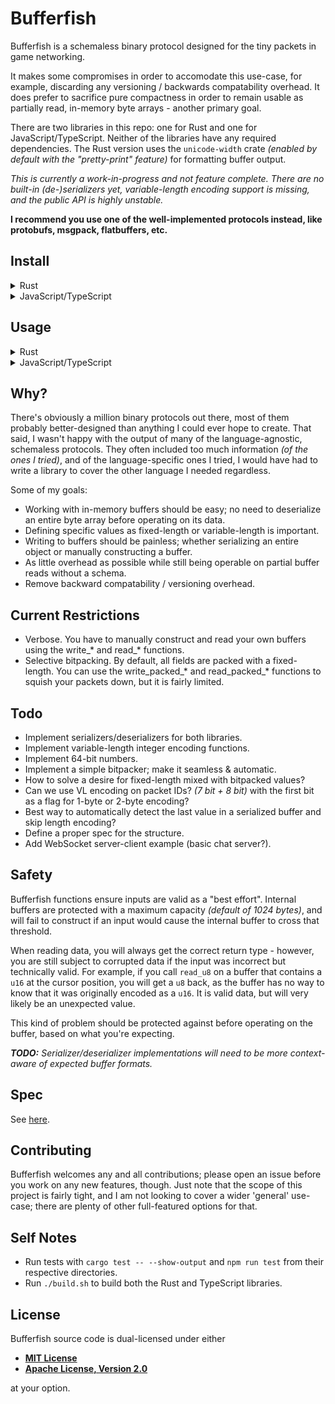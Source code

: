 # Bufferfish

Bufferfish is a schemaless binary protocol designed for the tiny packets in game networking.

It makes some compromises in order to accomodate this use-case, for example, discarding any
versioning / backwards compatability overhead. It does prefer to sacrifice pure compactness in order
to remain usable as partially read, in-memory byte arrays - another primary goal.

There are two libraries in this repo: one for Rust and one for JavaScript/TypeScript. Neither of the
libraries have any required dependencies. The Rust version uses the `unicode-width` crate _(enabled
by default with the "pretty-print" feature)_ for formatting buffer output.

_This is currently a work-in-progress and not feature complete. There are no built-in
(de-)serializers yet, variable-length encoding support is missing, and the public API is highly
unstable._

**I recommend you use one of the well-implemented protocols instead, like protobufs, msgpack,
flatbuffers, etc.**

## Install

<details>
<summary>Rust</summary>

```rust
// Cargo.toml
[dependencies]
bufferfish = { git = "https://github.com/robertwayne/bufferfish/rust" }
```

</details>

<details>
<summary>JavaScript/TypeScript</summary>

```ts
npm i https://github.com/robertwayne/bufferfish/typescript

You can also download either `dist/bufferfish.es.js` or `dist/bufferfish.umd.js` directly and include it locally.
```

</details>

## Usage

<details>
<summary>Rust</summary>

```rust
// src/main.rs
use bufferfish::Bufferfish;

fn main() {
    let mut buf = Bufferfish::new();
    buf.write_string("Hello, world!")?;
    println!("{}", buf);

    let s = buf.read_string()?;
    println!("{}", s);

    Ok(())
}
```
Output:

     Byte:  0  13  72  101  108  108  111  44  32  119  111  114  108  100  33
    Index:  0   1   2    3    4    5    6   7   8    9   10   11   12   13  14

    Hello, world!

</details>

<details>
  <summary>JavaScript/TypeScript</summary>

  ```ts
  import { Bufferfish } from "bufferfish"
  // ...or...
  const bufferfish = require("bufferfish")

  const buf = new Bufferfish()
  buf.writeUint16(65535)
  console.table(buf.view())

  const n = buf.readUint16()
  console.log(n)
  ```

  Output:

    ┌─────────┬────────┐
    │ (index) │ Values │
    ├─────────┼────────┤
    │    0    │  255   │
    └─────────┴────────┘

    65535

</details>

## Why?

There's obviously a million binary protocols out there, most of them probably better-designed than
anything I could ever hope to create. That said, I wasn't happy with the output of many of the
language-agnostic, schemaless protocols. They often included too much information _(of the ones I
tried)_, and of the language-specific ones I tried, I would have had to write a library to cover
the other language I needed regardless.

Some of my goals:

- Working with in-memory buffers should be easy; no need to deserialize an entire byte array before
  operating on its data.
- Defining specific values as fixed-length or variable-length is important.
- Writing to buffers should be painless; whether serializing an entire object or manually
  constructing a buffer.
- As little overhead as possible while still being operable on partial buffer reads without a
  schema.
- Remove backward compatability / versioning overhead.

## Current Restrictions

- Verbose. You have to manually construct and read your own buffers using the write_\* and read_\*
  functions.
- Selective bitpacking. By default, all fields are packed with a fixed-length. You can use the
  write_packed_\* and read_packed_\* functions to squish your packets down, but it is fairly
  limited.

## Todo

- Implement serializers/deserializers for both libraries.
- Implement variable-length integer encoding functions.
- Implement 64-bit numbers.
- Implement a simple bitpacker; make it seamless & automatic.
- How to solve a desire for fixed-length mixed with bitpacked values?
- Can we use VL encoding on packet IDs? _(7 bit + 8 bit)_ with the first bit as a flag for 1-byte or
  2-byte encoding?
- Best way to automatically detect the last value in a serialized buffer and skip length encoding?
- Define a proper spec for the structure.
- Add WebSocket server-client example (basic chat server?).

## Safety

Bufferfish functions ensure inputs are valid as a "best effort". Internal buffers are protected with
a maximum capacity _(default of 1024 bytes)_, and will fail to construct if an input would cause the
internal buffer to cross that threshold.

When reading data, you will always get the correct return type - however, you are still subject to
corrupted data if the input was incorrect but technically valid. For example, if you call `read_u8`
on a buffer that contains a `u16` at the cursor position, you will get a `u8` back, as the buffer
has no way to know that it was originally encoded as a `u16`. It is valid data, but will very likely
be an unexpected value.

This kind of problem should be protected against before operating on the buffer, based on what
you're expecting.

_**TODO:** Serializer/deserializer implementations will need to be more context-aware of expected
buffer formats._

## Spec

See [here](/SPECIFICATION.md).

## Contributing

Bufferfish welcomes any and all contributions; please open an issue before you work on any new features, though. Just note that the scope of this project is fairly tight, and I am not looking to cover a wider 'general' use-case; there are plenty of other full-featured options for that.

## Self Notes

- Run tests with `cargo test -- --show-output` and `npm run test` from their respective directories.
- Run `./build.sh` to build both the Rust and TypeScript libraries.

## License

Bufferfish source code is dual-licensed under either

- **[MIT License](/docs/LICENSE-MIT)**
- **[Apache License, Version 2.0](/docs/LICENSE-APACHE)**

at your option.
